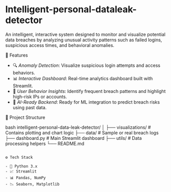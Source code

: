 # Intelligent-personal-dataleak-detector
An intelligent, interactive system designed to monitor and visualize potential data breaches by analyzing unusual activity patterns such as failed logins, suspicious access times, and behavioral anomalies.

🚀 Features

- 🔍 *Anomaly Detection*: Visualize suspicious login attempts and access behaviors.
- 📊 *Interactive Dashboard*: Real-time analytics dashboard built with Streamlit.
- 🔐 *User Behavior Insights*: Identify frequent breach patterns and highlight high-risk IPs or accounts.
- 🧠 *AI-Ready Backend*: Ready for ML integration to predict breach risks using past data.

📁 Project Structure

bash
intelligent-personal-data-leak-detector/
│
├── visualizations/       # Contains plotting and chart logic
├── data/                 # Sample or real breach logs
├── dashboard.py  # Main Streamlit dashboard
├── utils/                # Data processing helpers
└── README.md
```

⚙ Tech Stack

- 🐍 Python 3.x
- 📈 Streamlit
- 📊 Pandas, NumPy
- 📉 Seaborn, Matplotlib

